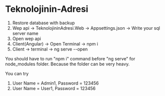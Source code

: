 # Teknolojinin-Adresi

1) Restore database with backup
2) Wep api -> TeknolojininAdresi.Web -> Appsettings.json -> Write your sql server name
3) Open wep api
4) Client(Angular) -> Open Terminal -> npm i
5) Client -> terminal -> ng serve --open

You should have to run "npm i" command before "ng serve" for node_modules folder.
Because the folder can be very heavy.

You can try
1) User Name = Admin1, Password = 123456
2) User Name = User1, Password = 123456

